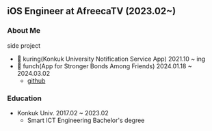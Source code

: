 ## iOS Engineer at AfreecaTV (2023.02~)


### About Me

side project
 - 🔔 kuring(Konkuk University Notification Service App) 2021.10 ~ ing
 - 🥊 funch(App for Stronger Bonds Among Friends) 2024.01.18 ~ 2024.03.02
    - [github](https://github.com/Nexters/moyamoya-ios-app)

### Education
 - Konkuk Univ. 2017.02 ~ 2023.02
   - Smart ICT Engineering Bachelor's degree
